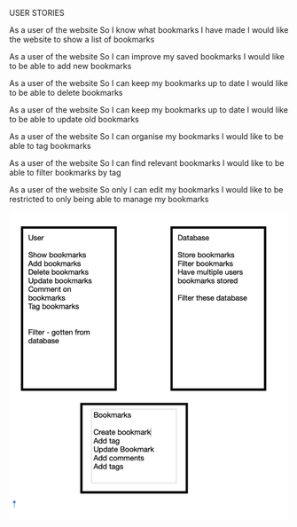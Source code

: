 USER STORIES

As a user of the website
So I know what bookmarks I have made
I would like the website to show a list of bookmarks

As a user of the website
So I can improve my saved bookmarks
I would like to be able to add new bookmarks

As a user of the website
So I can keep my bookmarks up to date
I would like to be able to delete bookmarks

As a user of the website
So I can keep my bookmarks up to date
I would like to be able to update old bookmarks

As a user of the website
So I can organise my bookmarks
I would like to be able to tag bookmarks

As a user of the website
So I can find relevant bookmarks
I would like to be able to filter bookmarks by tag

As a user of the website
So only I can edit my bookmarks
I would like to be restricted to only being able to manage my bookmarks

![domain map](./domain-map.png)
